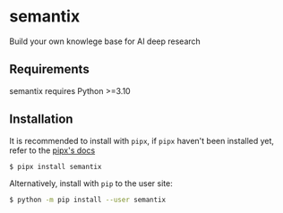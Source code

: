 # semantix

Build your own knowlege base for AI deep research

## Requirements

semantix requires Python >=3.10

## Installation

It is recommended to install with `pipx`, if `pipx` haven't been installed yet, refer to the [pipx's docs](https://github.com/pipxproject/pipx)

```bash
$ pipx install semantix
```

Alternatively, install with `pip` to the user site:

```bash
$ python -m pip install --user semantix
```
